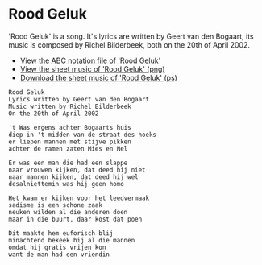 # Rood Geluk

'Rood Geluk' is a song. It's lyrics are written by
Geert van den Bogaart, its music is composed by Richel Bilderbeek, both
on the 20th of April 2002.

 * [View the ABC notation file of 'Rood Geluk'](https://github.com/richelbilderbeek/abc/blob/master/RoodGeluk.abc)
 * [View the sheet music of 'Rood Geluk' (png)](RoodGeluk.png)
 * [Download the sheet music of 'Rood Geluk' (ps)](RoodGeluk.ps)


```
Rood Geluk
Lyrics written by Geert van den Bogaart
Music written by Richel Bilderbeek
On the 20th of April 2002

't Was ergens achter Bogaarts huis
diep in 't midden van de straat des hoeks
er liepen mannen met stijve pikken
achter de ramen zaten Mies en Nel

Er was een man die had een slappe
naar vrouwen kijken, dat deed hij niet
naar mannen kijken, dat deed hij wel
desalniettemin was hij geen homo

Het kwam er kijken voor het leedvermaak
sadisme is een schone zaak
neuken wilden al die anderen doen
maar in die buurt, daar kost dat poen

Dit maakte hem euforisch blij
minachtend bekeek hij al die mannen
omdat hij gratis vrijen kon
want de man had een vriendin
```
